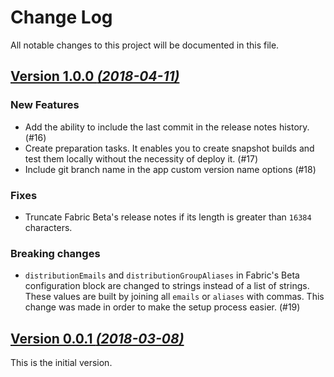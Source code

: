 Change Log
==========
All notable changes to this project will be documented in this file.

[Version 1.0.0 _(2018-04-11)_](https://github.com/xmartlabs/android-snapshot-publisher/releases/tag/v1.0.0)
---

### New Features
- Add the ability to include the last commit in the release notes history. (#16)
- Create preparation tasks.
It enables you to create snapshot builds and test them locally without the necessity of deploy it. (#17)
- Include git branch name in the app custom version name options (#18)

### Fixes
- Truncate Fabric Beta's release notes if its length is greater than `16384` characters.

### Breaking changes
- `distributionEmails` and `distributionGroupAliases` in Fabric's Beta configuration block are changed to strings instead of a list of strings.
These values are built by joining all `emails` or `aliases` with commas.
This change was made in order to make the setup process easier. (#19)

[Version 0.0.1 _(2018-03-08)_](https://github.com/xmartlabs/android-snapshot-publisher/releases/tag/v0.0.1)
---

This is the initial version.
